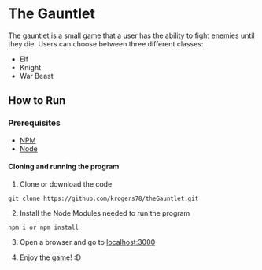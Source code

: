 # The Gauntlet

The gauntlet is a small game that a user has the ability to fight enemies until they die. Users can choose between three different classes:

* Elf
* Knight
* War Beast

## How to Run

### Prerequisites

* [NPM](https://www.npmjs.com/get-npm)
* [Node](https://nodejs.org/en/)

#### Cloning and running the program

1.  Clone or download the code

```
git clone https://github.com/krogers78/theGauntlet.git
```

2.  Install the Node Modules needed to run the program

```
npm i or npm install
```

3.  Open a browser and go to [localhost:3000](http://localhost:3000)

4.  Enjoy the game! :D
